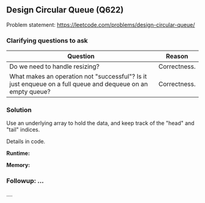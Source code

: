 ## Design Circular Queue (Q622)

Problem statement: https://leetcode.com/problems/design-circular-queue/

### Clarifying questions to ask

| Question | Reason |
| --- | --- |
| Do we need to handle resizing? | Correctness. |
| What makes an operation not "successful"? Is it just enqueue on a full queue and dequeue on an empty queue?  | Correctness. |

### Solution

Use an underlying array to hold the data, and keep track of the "head" and "tail" indices.

Details in code.

**Runtime:**

**Memory:**


### Followup: ...

....
